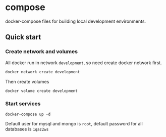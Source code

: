 # compose

docker-compose files for building local development environments.

## Quick start

### Create network and volumes

All docker run in network ```development```, so need create docker network first.

```sh
docker network create development
```

Then create volumes

```sh
docker volume create development
```

### Start services

```
docker-compose up -d
```

Default user for mysql and mongo is ```root```, default password for all databases is ```1qaz2ws```
